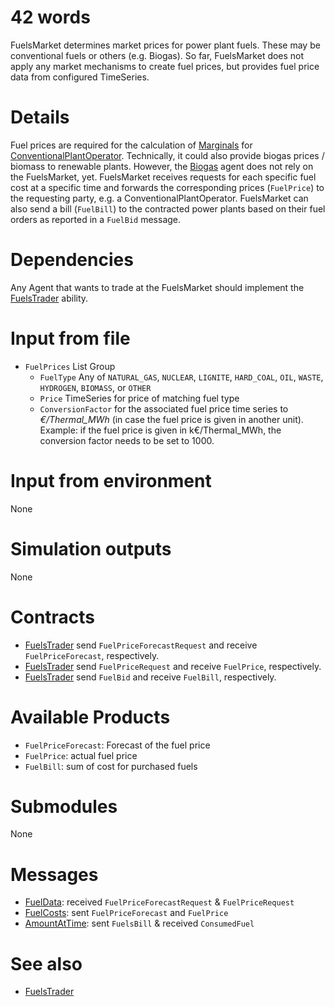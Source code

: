 # 42 words

FuelsMarket determines market prices for power plant fuels.
These may be conventional fuels or others (e.g. Biogas). 
So far, FuelsMarket does not apply any market mechanisms to create fuel prices, but provides fuel price data from configured TimeSeries.

# Details

Fuel prices are required for the calculation of [Marginals](../Modules/Marginal.md) for [ConventionalPlantOperator](./ConventionalPlantOperator.md).
Technically, it could also provide biogas prices / biomass to renewable plants.
However, the [Biogas](./Biogas.md) agent does not rely on the FuelsMarket, yet.
FuelsMarket receives requests for each specific fuel cost at a specific time and forwards the corresponding prices (`FuelPrice`) to the
requesting party, e.g. a ConventionalPlantOperator.
FuelsMarket can also send a bill (`FuelBill`) to the contracted  power plants based on their fuel orders as reported in a `FuelBid` message.

# Dependencies

Any Agent that wants to trade at the FuelsMarket should implement the [FuelsTrader](../Abilities/FuelsTrader.md) ability. 

# Input from file

* `FuelPrices` List Group
    * `FuelType` Any of `NATURAL_GAS`, `NUCLEAR`, `LIGNITE`, `HARD_COAL`, `OIL`, `WASTE`, `HYDROGEN`, `BIOMASS`, or `OTHER`
    * `Price` TimeSeries for price of matching fuel type
    * `ConversionFactor` for the associated fuel price time series to *€/Thermal_MWh* (in case the fuel price is given
      in another unit). Example: if the fuel price is given in k€/Thermal_MWh, the conversion factor needs to be set to 1000.

# Input from environment

None

# Simulation outputs

None

# Contracts

* [FuelsTrader](../Abilities/FuelsTrader.md) send `FuelPriceForecastRequest` and receive `FuelPriceForecast`, respectively.
* [FuelsTrader](../Abilities/FuelsTrader.md) send `FuelPriceRequest` and receive `FuelPrice`, respectively.
* [FuelsTrader](../Abilities/FuelsTrader.md) send `FuelBid` and receive `FuelBill`, respectively.

# Available Products

* `FuelPriceForecast`: Forecast of the fuel price
* `FuelPrice`: actual fuel price
* `FuelBill`: sum of cost for purchased fuels

# Submodules

None

# Messages

* [FuelData](../Comms/FuelData.md): received `FuelPriceForecastRequest` &  `FuelPriceRequest`
* [FuelCosts](../Comms/FuelCost.md): sent `FuelPriceForecast` and `FuelPrice`
* [AmountAtTime](../Comms/AmountAtTime.md): sent `FuelsBill` & received `ConsumedFuel`

# See also

* [FuelsTrader](../Abilities/FuelsTrader.md)